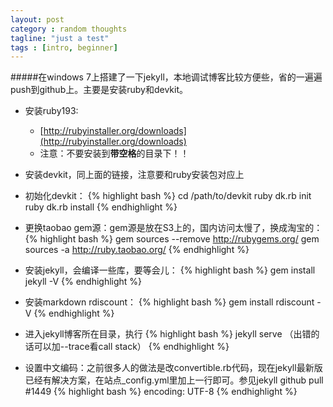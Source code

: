 ```yaml
---
layout: post
category : random thoughts
tagline: "just a test"
tags : [intro, beginner]
---
```

#####在windows 7上搭建了一下jekyll，本地调试博客比较方便些，省的一遍遍push到github上。主要是安装ruby和devkit。
- 安装ruby193:
	+ [http://rubyinstaller.org/downloads](http://rubyinstaller.org/downloads)
	+ 注意：不要安装到**带空格**的目录下！！
- 安装devkit，同上面的链接，注意要和ruby安装包对应上
- 初始化devkit：
{% highlight bash %}
cd /path/to/devkit
ruby dk.rb init
ruby dk.rb install
{% endhighlight %}

- 更换taobao gem源：gem源是放在S3上的，国内访问太慢了，换成淘宝的：
{% highlight bash %}
gem sources --remove http://rubygems.org/
gem sources -a http://ruby.taobao.org/
{% endhighlight %}

- 安装jekyll，会编译一些库，要等会儿：
{% highlight bash %}
	gem install jekyll -V
{% endhighlight %}

- 安装markdown rdiscount：
{% highlight bash %}
	gem install rdiscount -V
{% endhighlight %}

- 进入jekyll博客所在目录，执行
{% highlight bash %}
	jekyll serve  （出错的话可以加--trace看call stack）
{% endhighlight %}

- 设置中文编码：之前很多人的做法是改convertible.rb代码，现在jekyll最新版已经有解决方案，在站点_config.yml里加上一行即可。参见jekyll github pull #1449
{% highlight bash %}
	encoding: UTF-8
{% endhighlight %}

<!--more-->